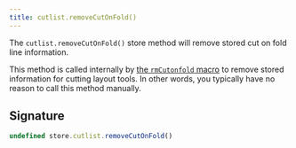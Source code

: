 ```yaml
---
title: cutlist.removeCutOnFold()
---
```

The `cutlist.removeCutOnFold()` store method will remove stored
cut on fold line information.

This method is called internally by [the `rmCutonfold` macro](/reference/macros/rmcutonfold) to remove stored information for cutting layout tools.
In other words, you typically have no reason to call this method manually.

## Signature

```js
undefined store.cutlist.removeCutOnFold()
```
